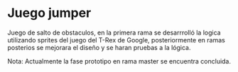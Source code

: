 # Juego jumper

Juego de salto de obstaculos, en la primera rama se desarrrolló la logica utilizando sprites del juego del T-Rex de Google, posteriormente en ramas posterios se mejorara el diseño y se haran pruebas a la lógica.

Nota: Actualmente la fase prototipo en rama master se encuentra concluida.